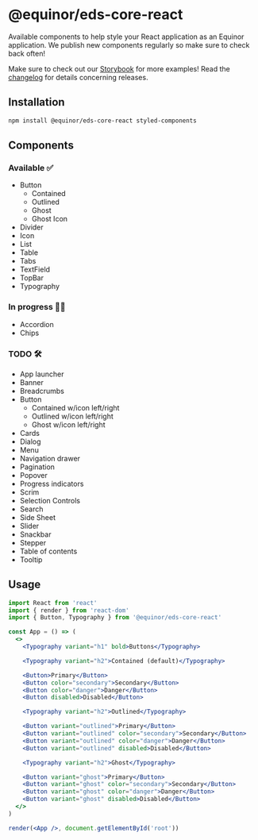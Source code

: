 # @equinor/eds-core-react

Available components to help style your React application as an Equinor application. We publish new components regularly so make sure to check back often!

Make sure to check out our [Storybook](https://eds-storybook-react.azurewebsites.net/) for more examples!
Read the [changelog](https://github.com/equinor/design-system/blob/develop/libraries/core-react/CHANGELOG.md) for details concerning releases.

## Installation

```sh
npm install @equinor/eds-core-react styled-components
```

## Components

### Available ✅

- Button
  - Contained
  - Outlined
  - Ghost
  - Ghost Icon
- Divider
- Icon
- List
- Table
- Tabs
- TextField
- TopBar
- Typography

### In progress 👷‍♀️

- Accordion
- Chips

### TODO 🛠️

- App launcher
- Banner
- Breadcrumbs
- Button
  - Contained w/icon left/right
  - Outlined w/icon left/right
  - Ghost w/icon left/right
- Cards
- Dialog
- Menu
- Navigation drawer
- Pagination
- Popover
- Progress indicators
- Scrim
- Selection Controls
- Search
- Side Sheet
- Slider
- Snackbar
- Stepper
- Table of contents
- Tooltip

## Usage

```jsx
import React from 'react'
import { render } from 'react-dom'
import { Button, Typography } from '@equinor/eds-core-react'

const App = () => (
  <>
    <Typography variant="h1" bold>Buttons</Typography>

    <Typography variant="h2">Contained (default)</Typography>

    <Button>Primary</Button>
    <Button color="secondary">Secondary</Button>
    <Button color="danger">Danger</Button>
    <Button disabled>Disabled</Button>

    <Typography variant="h2">Outlined</Typography>

    <Button variant="outlined">Primary</Button>
    <Button variant="outlined" color="secondary">Secondary</Button>
    <Button variant="outlined" color="danger">Danger</Button>
    <Button variant="outlined" disabled>Disabled</Button>

    <Typography variant="h2">Ghost</Typography>

    <Button variant="ghost">Primary</Button>
    <Button variant="ghost" color="secondary">Secondary</Button>
    <Button variant="ghost" color="danger">Danger</Button>
    <Button variant="ghost" disabled>Disabled</Button>
  </>
)

render(<App />, document.getElementById('root'))
```
